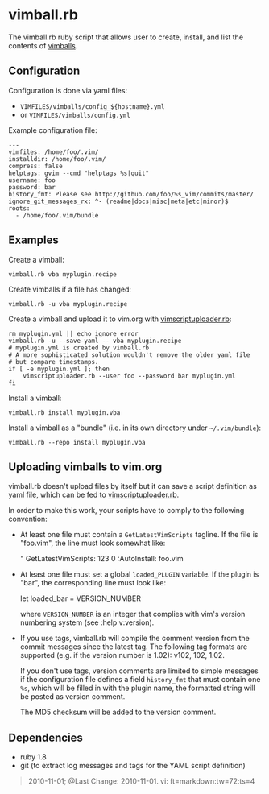 vimball.rb
==========

The vimball.rb ruby script that allows user to create, install, and list 
the contents of 
[vimballs](http://www.vim.org/scripts/script.php?script_id=1502).


Configuration
-------------

Configuration is done via yaml files:

* `VIMFILES/vimballs/config_${hostname}.yml`
* or `VIMFILES/vimballs/config.yml`

Example configuration file:

    --- 
    vimfiles: /home/foo/.vim/
    installdir: /home/foo/.vim/
    compress: false
    helptags: gvim --cmd "helptags %s|quit"
    username: foo
    password: bar
    history_fmt: Please see http://github.com/foo/%s_vim/commits/master/
    ignore_git_messages_rx: ^- (readme|docs|misc|meta|etc|minor)$
    roots:
      - /home/foo/.vim/bundle


Examples
--------

Create a vimball:

    vimball.rb vba myplugin.recipe

Create vimballs if a file has changed:

    vimball.rb -u vba myplugin.recipe

Create a vimball and upload it to vim.org with 
[vimscriptuploader.rb](http://github.org/tomtom/vimscriptuploader.rb):

    rm myplugin.yml || echo ignore error
    vimball.rb -u --save-yaml -- vba myplugin.recipe
    # myplugin.yml is created by vimball.rb
    # A more sophisticated solution wouldn't remove the older yaml file 
    # but compare timestamps.
    if [ -e myplugin.yml ]; then
        vimscriptuploader.rb --user foo --password bar myplugin.yml
    fi

Install a vimball:

    vimball.rb install myplugin.vba

Install a vimball as a "bundle" (i.e. in its own directory under 
`~/.vim/bundle`):

    vimball.rb --repo install myplugin.vba


Uploading vimballs to vim.org
-----------------------------

vimball.rb doesn't upload files by itself but it can save a script 
definition as yaml file, which can be fed to 
[vimscriptuploader.rb](http://github.org/tomtom/vimscriptuploader.rb).

In order to make this work, your scripts have to comply to the following 
convention:

* At least one file must contain a `GetLatestVimScripts` tagline. If the 
  file is "foo.vim", the line must look somewhat like:

    " GetLatestVimScripts: 123 0 :AutoInstall: foo.vim

* At least one file must set a global `loaded_PLUGIN` variable. If the 
  plugin is "bar", the corresponding line must look like:

    let loaded_bar = VERSION_NUMBER

  where `VERSION_NUMBER` is an integer that complies with vim's version 
  numbering system (see :help v:version).

* If you use tags, vimball.rb will compile the comment version from the 
  commit messages since the latest tag. The following tag formats are 
  supported (e.g. if the version number is 1.02): v102, 102, 1.02.

  If you don't use tags, version comments are limited to simple messages 
  if the configuration file defines a field `history_fmt` that must 
  contain one `%s`, which will be filled in with the plugin name, the 
  formatted string will be posted as version comment.

  The MD5 checksum will be added to the version comment.


Dependencies
------------

* ruby 1.8
* git (to extract log messages and tags for the YAML script definition)


> 2010-11-01; @Last Change: 2010-11-01.
> vi: ft=markdown:tw=72:ts=4
